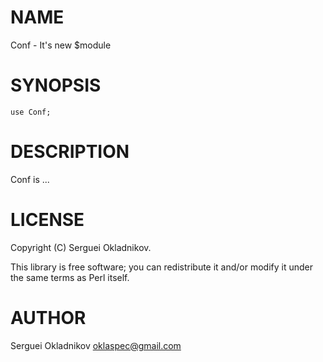 # NAME

Conf - It's new $module

# SYNOPSIS

    use Conf;

# DESCRIPTION

Conf is ...

# LICENSE

Copyright (C) Serguei Okladnikov.

This library is free software; you can redistribute it and/or modify
it under the same terms as Perl itself.

# AUTHOR

Serguei Okladnikov <oklaspec@gmail.com>
